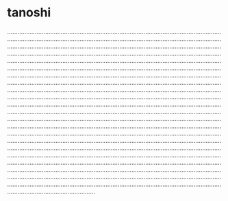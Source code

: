 # tanoshi

...........................................................................................................................................................................................................................................................................................................................................................................................................................................................................................................................................................................................................................................................................................................................................................................................................................................................................................................................................................................................................................................................................................................................................................................................................................................................................................................................................................................................................................................................................................................................................................................................................................................................................................................................................................................................................................................................................................................................................................................................................................................................................................................................................................................................................................................................................................................................................................................................................................................................................................................................................................................................................................................................................................................................................................................................................................................................................................